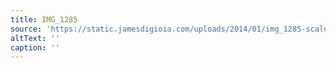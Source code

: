```yaml
---
title: IMG_1285
source: 'https://static.jamesdigioia.com/uploads/2014/01/img_1285-scaled.jpg'
altText: ''
caption: ''
---
```


